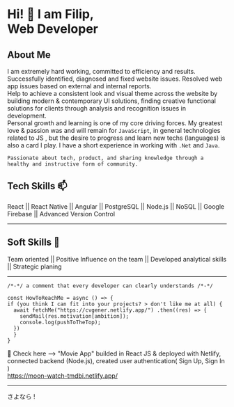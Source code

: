 # Hi! 👋 I am Filip, <br/> Web Developer 

## About Me 

I am extremely hard working, committed to efficiency and results. Successfully identified, diagnosed and fixed website issues. Resolved web app issues based on external and internal reports. <br/> Help to achieve a consistent look and visual theme across the website by building modern & contemporary UI solutions, finding creative functional solutions for clients through analysis and recognition issues in development. 
<br/> Personal growth and learning is one of my core driving forces. 
My greatest love & passion was and will remain for  ```JavaScript```, in general technologies related to JS , but the desire to progress and learn new techs (languages) is also a card I play. I have a short experience in working with ```.Net``` and ```Java```.

```
Passionate about tech, product, and sharing knowledge through a healthy and instructive form of community.
```

## Tech Skills 📫 

React || React Native || Angular || PostgreSQL || Node.js || NoSQL || Google Firebase || Advanced Version Control
<hr>

## Soft Skills 🌱

Team oriented || Positive Influence on the team || Developed analytical skills || Strategic planing
<hr>

```
/*-*/ a comment that every developer can clearly understands /*-*/

const HowToReachMe = async () => {
if (you think I can fit into your projects? > don't like me at all) {
  await fetchMe("https://cvgener.netlify.app/") .then((res) => {
    sendMail(res.motivation[ambition]);
    console.log(pushToTheTop);
  })
  }
} 
```

🔭 Check here --> "Movie App" builded in React JS & deployed with Netlify, connected backend (Node.js), created user authentication( Sign Up, Sign In ) <br/>
https://moon-watch-tmdbi.netlify.app/

<hr>

さよなら !
